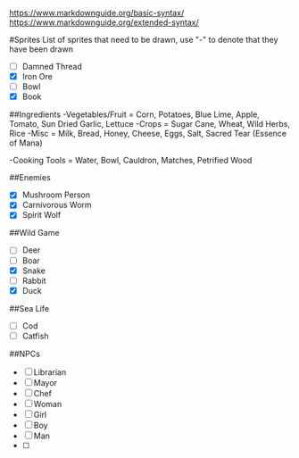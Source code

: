 https://www.markdownguide.org/basic-syntax/
https://www.markdownguide.org/extended-syntax/

#Sprites
List of sprites that need to be drawn, use "-" to denote that they have been drawn 

- [ ] Damned Thread
- [X] Iron Ore
- [ ] Bowl
- [X] Book

##Ingredients
-Vegetables/Fruit = Corn, Potatoes, Blue Lime, Apple, Tomato, Sun Dried Garlic, Lettuce
-Crops = Sugar Cane, Wheat, Wild Herbs, Rice
-Misc = Milk, Bread, Honey, Cheese, Eggs, Salt, Sacred Tear (Essence of Mana)

-Cooking Tools = Water, Bowl, Cauldron, Matches, Petrified Wood


##Enemies
- [X] Mushroom Person
- [X] Carnivorous Worm
- [X] Spirit Wolf

##Wild Game
- [ ] Deer
- [ ] Boar
- [X] Snake
- [ ] Rabbit
- [X] Duck

##Sea Life
- [ ] Cod
- [ ] Catfish
  
##NPCs
- [ ] Librarian
- [ ] Mayor
- [ ] Chef
- [ ] Woman
- [ ] Girl
- [ ] Boy
- [ ] Man
- [ ] 

